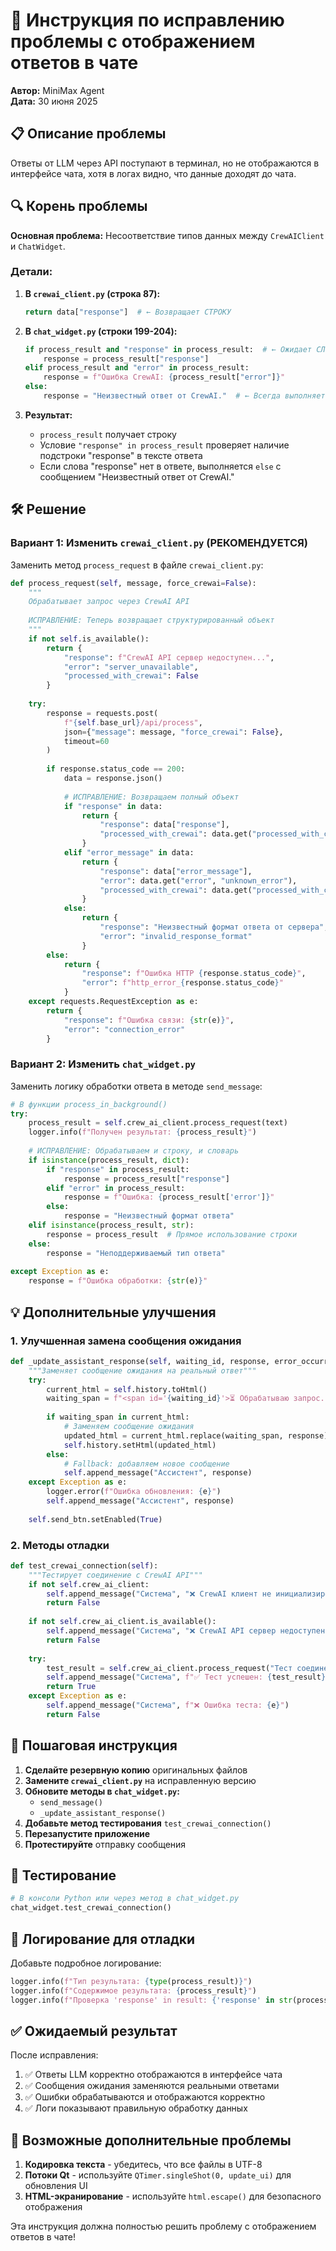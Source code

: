 # 🔧 Инструкция по исправлению проблемы с отображением ответов в чате

**Автор:** MiniMax Agent  
**Дата:** 30 июня 2025  

## 📋 Описание проблемы

Ответы от LLM через API поступают в терминал, но не отображаются в интерфейсе чата, хотя в логах видно, что данные доходят до чата.

## 🔍 Корень проблемы

**Основная проблема:** Несоответствие типов данных между `CrewAIClient` и `ChatWidget`.

### Детали:

1. **В `crewai_client.py` (строка 87):**
   ```python
   return data["response"]  # ← Возвращает СТРОКУ
   ```

2. **В `chat_widget.py` (строки 199-204):**
   ```python
   if process_result and "response" in process_result:  # ← Ожидает СЛОВАРЬ
       response = process_result["response"]
   elif process_result and "error" in process_result:
       response = f"Ошибка CrewAI: {process_result["error"]}"
   else:
       response = "Неизвестный ответ от CrewAI."  # ← Всегда выполняется!
   ```

3. **Результат:**
   - `process_result` получает строку
   - Условие `"response" in process_result` проверяет наличие подстроки "response" в тексте ответа
   - Если слова "response" нет в ответе, выполняется `else` с сообщением "Неизвестный ответ от CrewAI."

## 🛠️ Решение

### Вариант 1: Изменить `crewai_client.py` (РЕКОМЕНДУЕТСЯ)

Заменить метод `process_request` в файле `crewai_client.py`:

```python
def process_request(self, message, force_crewai=False):
    """
    Обрабатывает запрос через CrewAI API
    
    ИСПРАВЛЕНИЕ: Теперь возвращает структурированный объект
    """
    if not self.is_available():
        return {
            "response": f"CrewAI API сервер недоступен...",
            "error": "server_unavailable",
            "processed_with_crewai": False
        }
        
    try:
        response = requests.post(
            f"{self.base_url}/api/process",
            json={"message": message, "force_crewai": False},
            timeout=60
        )
        
        if response.status_code == 200:
            data = response.json()
            
            # ИСПРАВЛЕНИЕ: Возвращаем полный объект
            if "response" in data:
                return {
                    "response": data["response"],
                    "processed_with_crewai": data.get("processed_with_crewai", False)
                }
            elif "error_message" in data:
                return {
                    "response": data["error_message"],
                    "error": data.get("error", "unknown_error"),
                    "processed_with_crewai": data.get("processed_with_crewai", False)
                }
            else:
                return {
                    "response": "Неизвестный формат ответа от сервера",
                    "error": "invalid_response_format"
                }
        else:
            return {
                "response": f"Ошибка HTTP {response.status_code}",
                "error": f"http_error_{response.status_code}"
            }
    except requests.RequestException as e:
        return {
            "response": f"Ошибка связи: {str(e)}",
            "error": "connection_error"
        }
```

### Вариант 2: Изменить `chat_widget.py`

Заменить логику обработки ответа в методе `send_message`:

```python
# В функции process_in_background()
try:
    process_result = self.crew_ai_client.process_request(text)
    logger.info(f"Получен результат: {process_result}")
    
    # ИСПРАВЛЕНИЕ: Обрабатываем и строку, и словарь
    if isinstance(process_result, dict):
        if "response" in process_result:
            response = process_result["response"]
        elif "error" in process_result:
            response = f"Ошибка: {process_result['error']}"
        else:
            response = "Неизвестный формат ответа"
    elif isinstance(process_result, str):
        response = process_result  # Прямое использование строки
    else:
        response = "Неподдерживаемый тип ответа"
        
except Exception as e:
    response = f"Ошибка обработки: {str(e)}"
```

## 💡 Дополнительные улучшения

### 1. Улучшенная замена сообщения ожидания

```python
def _update_assistant_response(self, waiting_id, response, error_occurred=False):
    """Заменяет сообщение ожидания на реальный ответ"""
    try:
        current_html = self.history.toHtml()
        waiting_span = f"<span id='{waiting_id}'>⏳ Обрабатываю запрос...</span>"
        
        if waiting_span in current_html:
            # Заменяем сообщение ожидания
            updated_html = current_html.replace(waiting_span, response)
            self.history.setHtml(updated_html)
        else:
            # Fallback: добавляем новое сообщение
            self.append_message("Ассистент", response)
    except Exception as e:
        logger.error(f"Ошибка обновления: {e}")
        self.append_message("Ассистент", response)
    
    self.send_btn.setEnabled(True)
```

### 2. Методы отладки

```python
def test_crewai_connection(self):
    """Тестирует соединение с CrewAI API"""
    if not self.crew_ai_client:
        self.append_message("Система", "❌ CrewAI клиент не инициализирован")
        return False
        
    if not self.crew_ai_client.is_available():
        self.append_message("Система", "❌ CrewAI API сервер недоступен")
        return False
        
    try:
        test_result = self.crew_ai_client.process_request("Тест соединения")
        self.append_message("Система", f"✅ Тест успешен: {test_result}")
        return True
    except Exception as e:
        self.append_message("Система", f"❌ Ошибка теста: {e}")
        return False
```

## 🔧 Пошаговая инструкция

1. **Сделайте резервную копию** оригинальных файлов
2. **Замените `crewai_client.py`** на исправленную версию
3. **Обновите методы в `chat_widget.py`:**
   - `send_message()`
   - `_update_assistant_response()`
4. **Добавьте метод тестирования** `test_crewai_connection()`
5. **Перезапустите приложение**
6. **Протестируйте** отправку сообщения

## 🧪 Тестирование

```python
# В консоли Python или через метод в chat_widget.py
chat_widget.test_crewai_connection()
```

## 📝 Логирование для отладки

Добавьте подробное логирование:

```python
logger.info(f"Тип результата: {type(process_result)}")
logger.info(f"Содержимое результата: {process_result}")
logger.info(f"Проверка 'response' in result: {'response' in str(process_result)}")
```

## ✅ Ожидаемый результат

После исправления:
1. ✅ Ответы LLM корректно отображаются в интерфейсе чата
2. ✅ Сообщения ожидания заменяются реальными ответами  
3. ✅ Ошибки обрабатываются и отображаются корректно
4. ✅ Логи показывают правильную обработку данных

## 🚨 Возможные дополнительные проблемы

1. **Кодировка текста** - убедитесь, что все файлы в UTF-8
2. **Потоки Qt** - используйте `QTimer.singleShot(0, update_ui)` для обновления UI
3. **HTML-экранирование** - используйте `html.escape()` для безопасного отображения

Эта инструкция должна полностью решить проблему с отображением ответов в чате!

